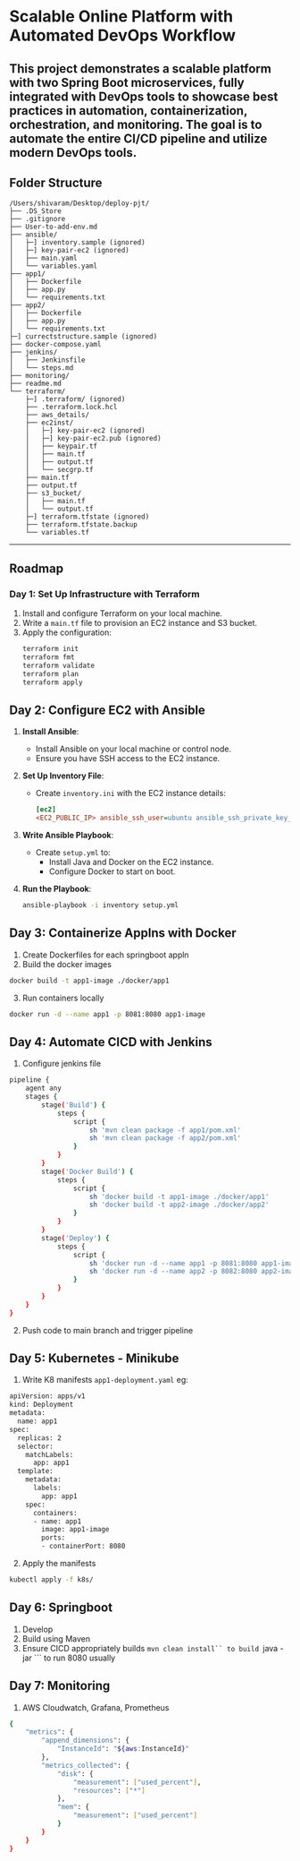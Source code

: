 # Scalable Online Platform with Automated DevOps Workflow

This project demonstrates a scalable platform with two Spring Boot microservices, fully integrated with DevOps tools to showcase best practices in automation, containerization, orchestration, and monitoring. The goal is to automate the entire CI/CD pipeline and utilize modern DevOps tools.
---

## Folder Structure
```
/Users/shivaram/Desktop/deploy-pjt/
├── .DS_Store
├── .gitignore
├── User-to-add-env.md
├── ansible/
│   ├─] inventory.sample (ignored)
│   ├─] key-pair-ec2 (ignored)
│   ├── main.yaml
│   └── variables.yaml
├── app1/
│   ├── Dockerfile
│   ├── app.py
│   └── requirements.txt
├── app2/
│   ├── Dockerfile
│   ├── app.py
│   └── requirements.txt
├─] currectstructure.sample (ignored)
├── docker-compose.yaml
├── jenkins/
│   ├── Jenkinsfile
│   └── steps.md
├── monitoring/
├── readme.md
└── terraform/
    ├─] .terraform/ (ignored)
    ├── .terraform.lock.hcl
    ├── aws_details/
    ├── ec2inst/
    │   ├─] key-pair-ec2 (ignored)
    │   ├─] key-pair-ec2.pub (ignored)
    │   ├── keypair.tf
    │   ├── main.tf
    │   ├── output.tf
    │   └── secgrp.tf
    ├── main.tf
    ├── output.tf
    ├── s3_bucket/
    │   ├── main.tf
    │   └── output.tf
    ├─] terraform.tfstate (ignored)
    ├── terraform.tfstate.backup
    └── variables.tf

```

---

## Roadmap

### Day 1: Set Up Infrastructure with Terraform
1. Install and configure Terraform on your local machine.
2. Write a `main.tf` file to provision an EC2 instance and S3 bucket.
3. Apply the configuration:
   ```bash
   terraform init
   terraform fmt
   terraform validate
   terraform plan
   terraform apply

## Day 2: Configure EC2 with Ansible
1. **Install Ansible**:
   - Install Ansible on your local machine or control node.
   - Ensure you have SSH access to the EC2 instance.

2. **Set Up Inventory File**:
   - Create `inventory.ini` with the EC2 instance details:
     ```ini
     [ec2]
     <EC2_PUBLIC_IP> ansible_ssh_user=ubuntu ansible_ssh_private_key_file=~/.ssh/<your_key>.pem
     ```

3. **Write Ansible Playbook**:
   - Create `setup.yml` to:
     - Install Java and Docker on the EC2 instance.
     - Configure Docker to start on boot.

4. **Run the Playbook**:
    ```bash
    ansible-playbook -i inventory setup.yml
    ```


## Day 3: Containerize Applns with Docker
1. Create Dockerfiles for each springboot appln
2. Build the docker images 
```bash
docker build -t app1-image ./docker/app1
```
3. Run containers locally
```bash
docker run -d --name app1 -p 8081:8080 app1-image
```

## Day 4: Automate CICD with Jenkins
1. Configure jenkins file
```bash
pipeline {
    agent any
    stages {
        stage('Build') {
            steps {
                script {
                    sh 'mvn clean package -f app1/pom.xml'
                    sh 'mvn clean package -f app2/pom.xml'
                }
            }
        }
        stage('Docker Build') {
            steps {
                script {
                    sh 'docker build -t app1-image ./docker/app1'
                    sh 'docker build -t app2-image ./docker/app2'
                }
            }
        }
        stage('Deploy') {
            steps {
                script {
                    sh 'docker run -d --name app1 -p 8081:8080 app1-image || true'
                    sh 'docker run -d --name app2 -p 8082:8080 app2-image || true'
                }
            }
        }
    }
}
```
2. Push code to main branch and trigger pipeline

## Day 5: Kubernetes - Minikube

1. Write K8 manifests `app1-deployment.yaml`
eg: 
```bash
apiVersion: apps/v1
kind: Deployment
metadata:
  name: app1
spec:
  replicas: 2
  selector:
    matchLabels:
      app: app1
  template:
    metadata:
      labels:
        app: app1
    spec:
      containers:
      - name: app1
        image: app1-image
        ports:
        - containerPort: 8080

```
2. Apply the manifests
```bash
kubectl apply -f k8s/
```

## Day 6: Springboot

1. Develop
2. Build using Maven
3. Ensure CICD appropriately builds 
```mvn clean install`` to build
```java -jar <jarname>``` to run 8080 usually

## Day 7: Monitoring

1. AWS Cloudwatch, Grafana, Prometheus

```bash
{
    "metrics": {
        "append_dimensions": {
            "InstanceId": "${aws:InstanceId}"
        },
        "metrics_collected": {
            "disk": {
                "measurement": ["used_percent"],
                "resources": ["*"]
            },
            "mem": {
                "measurement": ["used_percent"]
            }
        }
    }
}
```



